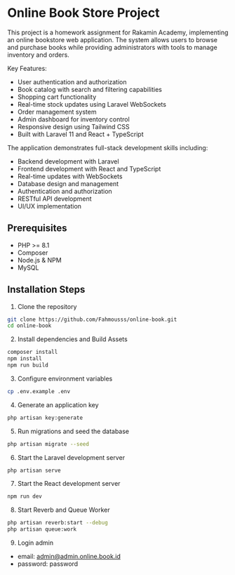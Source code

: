 # Online Book Store Project

This project is a homework assignment for Rakamin Academy, implementing an online bookstore web application. The system allows users to browse and purchase books while providing administrators with tools to manage inventory and orders.


Key Features:

-   User authentication and authorization
-   Book catalog with search and filtering capabilities
-   Shopping cart functionality
-   Real-time stock updates using Laravel WebSockets
-   Order management system
-   Admin dashboard for inventory control
-   Responsive design using Tailwind CSS
-   Built with Laravel 11 and React + TypeScript

The application demonstrates full-stack development skills including:

-   Backend development with Laravel
-   Frontend development with React and TypeScript
-   Real-time updates with WebSockets
-   Database design and management
-   Authentication and authorization
-   RESTful API development
-   UI/UX implementation

## Prerequisites

-   PHP >= 8.1
-   Composer
-   Node.js & NPM
-   MySQL

## Installation Steps

1. Clone the repository

```bash
git clone https://github.com/Fahmousss/online-book.git
cd online-book
```

2. Install dependencies and Build Assets

```bash
composer install
npm install
npm run build
```

3. Configure environment variables

```bash
cp .env.example .env
```

4. Generate an application key

```bash
php artisan key:generate
```

5. Run migrations and seed the database

```bash
php artisan migrate --seed
```

6. Start the Laravel development server

```bash
php artisan serve
```

7. Start the React development server

```bash
npm run dev
```

8. Start Reverb and Queue Worker

```bash
php artisan reverb:start --debug
php artisan queue:work
```

9. Login admin
- email: admin@admin.online.book.id
- password: password
